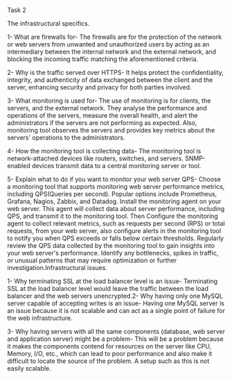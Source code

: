 Task 2


The infrastructural specifics.

1- What are firewalls for- The firewalls are for the protection of the network or web servers from unwanted and unauthorized users by acting as an intermediary between the internal network and the external network, and blocking the incoming traffic matching the aforementioned criteria.

2- Why is the traffic served over HTTPS- It helps protect the confidentiality, integrity, and authenticity of data exchanged between the client and the server, enhancing security and privacy for both parties involved.

3- What monitoring is used for- The use of monitoring is for clients, the servers, and the external network. They analyse the performance and operations of the servers, measure the overall health, and alert the administrators if the servers are not performing as expected. Also, monitoring tool observes the servers and provides key metrics about the servers' operations to the administrators. 

4- How the monitoring tool is collecting data- The monitoring tool is network-attached devices like routers, switches, and servers. SNMP-enabled devices transmit data to a central monitoring server or tool.

5- Explain what to do if you want to monitor your web server QPS- Choose a monitoring tool that supports monitoring web server performance metrics, including QPS(Queries per second). Popular options include Prometheus, Grafana, Nagios, Zabbix, and Datadog. Install the monitoring agent on your web server. This agent will collect data about server performance, including QPS, and transmit it to the monitoring tool. Then Configure the monitoring agent to collect relevant metrics, such as requests per second (RPS) or total requests, from your web server, also configure alerts in the monitoring tool to notify you when QPS exceeds or falls below certain thresholds. Regularly review the QPS data collected by the monitoring tool to gain insights into your web server's performance. Identify any bottlenecks, spikes in traffic, or unusual patterns that may require optimization or further investigation.Infrastructural issues.

1- Why terminating SSL at the load balancer level is an issue- Terminating SSL at the load balancer level would leave the traffic between the load balancer and the web servers unencrypted.2- Why having only one MySQL server capable of accepting writes is an issue- Having one MySQL server is an issue because it is not scalable and can act as a single point of failure for the web infrastructure.

3- Why having servers with all the same components (database, web server and application server) might be a problem- This will be a problem because it makes the components contend for resources on the server like CPU, Memory, I/O, etc., which can lead to poor performance and also make it difficult to locate the source of the problem. A setup such as this is not easily scalable.
